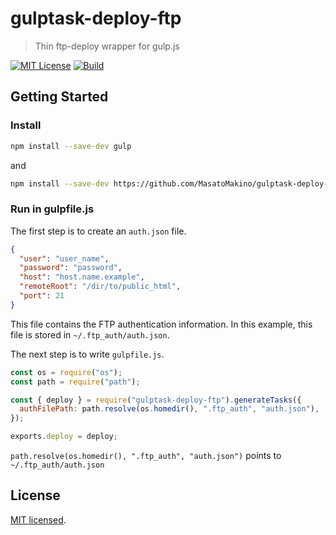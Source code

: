 # gulptask-deploy-ftp

> Thin ftp-deploy wrapper for gulp.js

[![MIT License](http://img.shields.io/badge/license-MIT-blue.svg?style=flat)](LICENSE)
[![Build](https://github.com/MasatoMakino/gulptask-deploy-ftp/actions/workflows/buildJS.yml/badge.svg)](https://github.com/MasatoMakino/gulptask-deploy-ftp/actions/workflows/buildJS.yml)

## Getting Started

### Install

```bash
npm install --save-dev gulp
```

and

```bash
npm install --save-dev https://github.com/MasatoMakino/gulptask-deploy-ftp.git
```

### Run in gulpfile.js

The first step is to create an `auth.json` file.

```json
{
  "user": "user_name",
  "password": "password",
  "host": "host.name.example",
  "remoteRoot": "/dir/to/public_html",
  "port": 21
}
```

This file contains the FTP authentication information. In this example, this file is stored in `~/.ftp_auth/auth.json`.

The next step is to write `gulpfile.js`.

```js
const os = require("os");
const path = require("path");

const { deploy } = require("gulptask-deploy-ftp").generateTasks({
  authFilePath: path.resolve(os.homedir(), ".ftp_auth", "auth.json"),
});

exports.deploy = deploy;
```

`path.resolve(os.homedir(), ".ftp_auth", "auth.json")` points to `~/.ftp_auth/auth.json`

## License

[MIT licensed](LICENSE).
